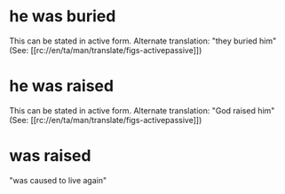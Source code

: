 # he was buried

This can be stated in active form. Alternate translation: "they buried him" (See: [[rc://en/ta/man/translate/figs-activepassive]])

# he was raised

This can be stated in active form. Alternate translation: "God raised him" (See: [[rc://en/ta/man/translate/figs-activepassive]])

# was raised

"was caused to live again"

